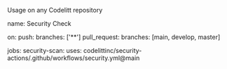 Usage on any Codelitt repository

name: Security Check

on:
  push:
    branches: ['**']
  pull_request:
    branches: [main, develop, master]

jobs:
  security-scan:
    uses: codelittinc/security-actions/.github/workflows/security.yml@main
